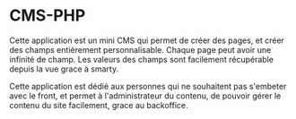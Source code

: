 # CMS-PHP
Cette application est un mini CMS qui permet de créer des pages, et créer des champs entièrement personnalisable.
Chaque page peut avoir une infinité de champ. 
Les valeurs des champs sont facilement récupérable depuis la vue grace à smarty.

Cette application est dédié aux personnes qui ne souhaitent pas s'embeter avec le front, et permet à l'administrateur du contenu, de pouvoir gérer le contenu du site facilement, grace au backoffice.
